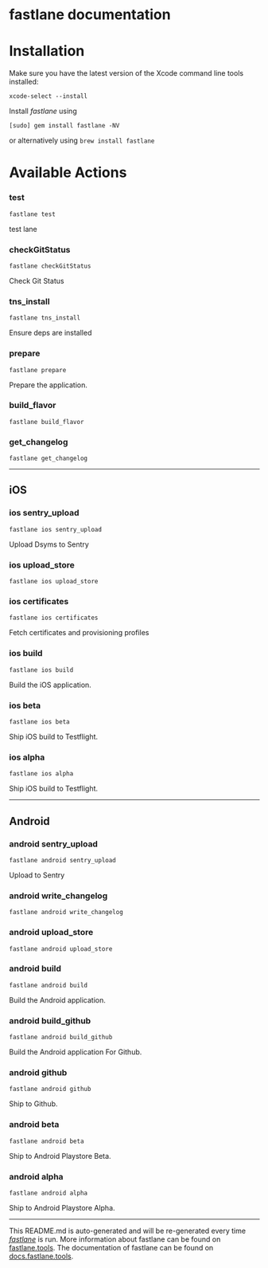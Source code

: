 fastlane documentation
================
# Installation

Make sure you have the latest version of the Xcode command line tools installed:

```
xcode-select --install
```

Install _fastlane_ using
```
[sudo] gem install fastlane -NV
```
or alternatively using `brew install fastlane`

# Available Actions
### test
```
fastlane test
```
test lane
### checkGitStatus
```
fastlane checkGitStatus
```
Check Git Status
### tns_install
```
fastlane tns_install
```
Ensure deps are installed
### prepare
```
fastlane prepare
```
Prepare the application.
### build_flavor
```
fastlane build_flavor
```

### get_changelog
```
fastlane get_changelog
```


----

## iOS
### ios sentry_upload
```
fastlane ios sentry_upload
```
Upload Dsyms to Sentry
### ios upload_store
```
fastlane ios upload_store
```

### ios certificates
```
fastlane ios certificates
```
Fetch certificates and provisioning profiles
### ios build
```
fastlane ios build
```
Build the iOS application.
### ios beta
```
fastlane ios beta
```
Ship iOS build to Testflight.
### ios alpha
```
fastlane ios alpha
```
Ship iOS build to Testflight.

----

## Android
### android sentry_upload
```
fastlane android sentry_upload
```
Upload  to Sentry
### android write_changelog
```
fastlane android write_changelog
```

### android upload_store
```
fastlane android upload_store
```

### android build
```
fastlane android build
```
Build the Android application.
### android build_github
```
fastlane android build_github
```
Build the Android application For Github.
### android github
```
fastlane android github
```
Ship to Github.
### android beta
```
fastlane android beta
```
Ship to Android Playstore Beta.
### android alpha
```
fastlane android alpha
```
Ship to Android Playstore Alpha.

----

This README.md is auto-generated and will be re-generated every time [_fastlane_](https://fastlane.tools) is run.
More information about fastlane can be found on [fastlane.tools](https://fastlane.tools).
The documentation of fastlane can be found on [docs.fastlane.tools](https://docs.fastlane.tools).
